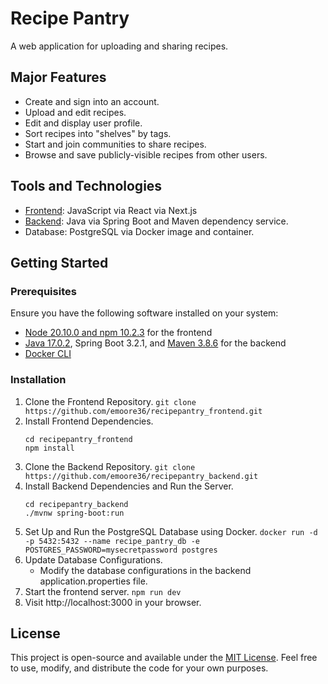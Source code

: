 # Recipe Pantry
A web application for uploading and sharing recipes.

## Major Features
- Create and sign into an account.
- Upload and edit recipes.
- Edit and display user profile.
- Sort recipes into "shelves" by tags.
- Start and join communities to share recipes.
- Browse and save publicly-visible recipes from other users.

## Tools and Technologies
- [Frontend](https://github.com/emoore36/recipepantry_frontend): JavaScript via React via Next.js
- [Backend](https://github.com/emoore36/recipepantry_backend): Java via Spring Boot and Maven dependency service.
- Database: PostgreSQL via Docker image and container.

## Getting Started

### Prerequisites
Ensure you have the following software installed on your system:

- [Node 20.10.0 and npm 10.2.3](https://nodejs.org/en/download/current) for the frontend
- [Java 17.0.2](https://www.oracle.com/java/technologies/downloads/#java17), Spring Boot 3.2.1, and [Maven 3.8.6](https://maven.apache.org/download.cgi) for the backend
- [Docker CLI](https://docs.docker.com/get-docker/)

### Installation

1. Clone the Frontend Repository. 
    `git clone https://github.com/emoore36/recipepantry_frontend.git`
2. Install Frontend Dependencies. 
    ```
    cd recipepantry_frontend
    npm install
    ```
3. Clone the Backend Repository. 
    `git clone https://github.com/emoore36/recipepantry_backend.git`
4. Install Backend Dependencies and Run the Server.
    ```
    cd recipepantry_backend
    ./mvnw spring-boot:run
    ```
5. Set Up and Run the PostgreSQL Database using Docker. 
    `docker run -d -p 5432:5432 --name recipe_pantry_db -e POSTGRES_PASSWORD=mysecretpassword postgres`
6. Update Database Configurations.
   - Modify the database configurations in the backend application.properties file.
7. Start the frontend server. 
    `npm run dev`
8. Visit http://localhost:3000 in your browser.

## License
This project is open-source and available under the [MIT License](LICENSE). Feel free to use, modify, and distribute the code for your own purposes.
